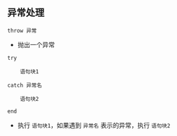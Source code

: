 ## 异常处理

```
throw 异常
```
* 抛出一个异常


```
try

    语句块1

catch 异常名

    语句块2

end
```
* 执行 `语句块1`，如果遇到 `异常名` 表示的异常，执行 `语句块2`
